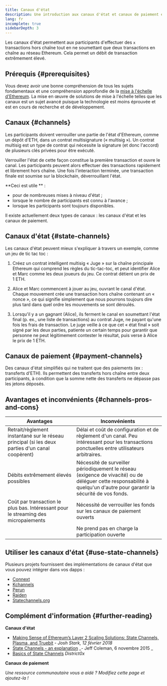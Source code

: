 ```yaml
---
title: Canaux d'état
description: Une introduction aux canaux d'état et canaux de paiement en tant que solution de mise à l'échelle actuellement utilisée par la communauté Ethereum.
lang: fr
incomplete: true
sidebarDepth: 3
---
```


Les canaux d'état permettent aux participants d'effectuer des `x` transactions hors chaîne tout en ne soumettant que deux transactions en chaîne au réseau Ethereum. Cela permet un débit de transaction extrêmement élevé.

## Prérequis {#prerequisites}

Vous devez avoir une bonne compréhension de tous les sujets fondamentaux et une compréhension approfondie de la [mise à l'échelle d'Ethereum](/developers/docs/scaling/). La mise en œuvre de solutions de mise à l'échelle telles que les canaux est un sujet avancé puisque la technologie est moins éprouvée et est en cours de recherche et de développement.

## Canaux {#channels}

Les participants doivent verrouiller une partie de l'état d'Ethereum, comme un dépôt d'ETH, dans un contrat multisignature (« multisig »). Un contrat multisig est un type de contrat qui nécessite la signature (et donc l'accord) de plusieurs clés privées pour être exécuté.

Verrouiller l'état de cette façon constitue la première transaction et ouvre le canal. Les participants peuvent alors effectuer des transactions rapidement et librement hors chaîne. Une fois l'interaction terminée, une transaction finale est soumise sur la blockchain, déverrouillant l'état.

**Ceci est utile ** :

- pour de nombreuses mises à niveau d'état ;
- lorsque le nombre de participants est connu à l'avance ;
- lorsque les participants sont toujours disponibles.

Il existe actuellement deux types de canaux : les canaux d'état et les canaux de paiement.

## Canaux d'état {#state-channels}

Les canaux d'état peuvent mieux s'expliquer à travers un exemple, comme un jeu de tic tac toc :

1. Créez un contrat intelligent multisig « Juge » sur la chaîne principale Ethereum qui comprend les règles du tic-tac-toc, et peut identifier Alice et Marc comme les deux joueurs du jeu. Ce contrat détient un prix de 1 ETH.

2. Alice et Marc commencent à jouer au jeu, ouvrant le canal d'état. Chaque mouvement crée une transaction hors chaîne contenant un « nonce », ce qui signifie simplement que nous pourrons toujours dire plus tard dans quel ordre les mouvements se sont déroulés.

3. Lorsqu'il y a un gagnant (Alice), ils ferment le canal en soumettant l'état final (p. ex., une liste de transactions) au contrat Juge, ne payant qu'une fois les frais de transaction. Le juge veille à ce que cet « état final » soit signé par les deux parties, patiente un certain temps pour garantir que personne ne peut légitimement contester le résultat, puis verse à Alice le prix de 1 ETH.

## Canaux de paiement {#payment-channels}

Des canaux d'état simplifiés qui ne traitent que des paiements (ex : transferts d'ETH). Ils permettent des transferts hors chaîne entre deux participants, à condition que la somme nette des transferts ne dépasse pas les jetons déposés.

## Avantages et inconvénients {#channels-pros-and-cons}

| Avantages                                                                                       | Inconvénients                                                                                                                                                           |
| ----------------------------------------------------------------------------------------------- | ----------------------------------------------------------------------------------------------------------------------------------------------------------------------- |
| Retrait/règlement instantané sur le réseau principal (si les deux parties d'un canal coopèrent) | Délai et coût de configuration et de règlement d'un canal. Peu intéressant pour les transactions ponctuelles entre utilisateurs arbitraires.                            |
| Débits extrêmement élevés possibles                                                             | Nécessité de surveiller périodiquement le réseau (exigence de vivacité) ou de déléguer cette responsabilité à quelqu'un d'autre pour garantir la sécurité de vos fonds. |
| Coût par transaction le plus bas. Intéressant pour le streaming des micropaiements              | Nécessité de verrouiller les fonds sur les canaux de paiement ouverts                                                                                                   |
|                                                                                                 | Ne prend pas en charge la participation ouverte                                                                                                                         |

## Utiliser les canaux d'état {#use-state-channels}

Plusieurs projets fournissent des implémentations de canaux d'état que vous pouvez intégrer dans vos dapps :

- [Connext](https://connext.network/)
- [Kchannels](https://www.kchannels.io/)
- [Perun](https://perun.network/)
- [Raiden](https://raiden.network/)
- [Statechannels.org](https://statechannels.org/)

## Complément d'information {#further-reading}

**Canaux d'état**

- [Making Sense of Ethereum’s Layer 2 Scaling Solutions: State Channels, Plasma, and Truebit](https://medium.com/l4-media/making-sense-of-ethereums-layer-2-scaling-solutions-state-channels-plasma-and-truebit-22cb40dcc2f4) _- Josh Stark, 12 février 2018_
- [State Channels - an explanation](https://www.jeffcoleman.ca/state-channels/) _- Jeff Coleman, 6 novembre 2015 _
- [Basics of State Channels](https://education.district0x.io/general-topics/understanding-ethereum/basics-state-channels/) _District0x_

**Canaux de paiement**

_Une ressource communautaire vous a aidé ? Modifiez cette page et ajoutez-la !_
